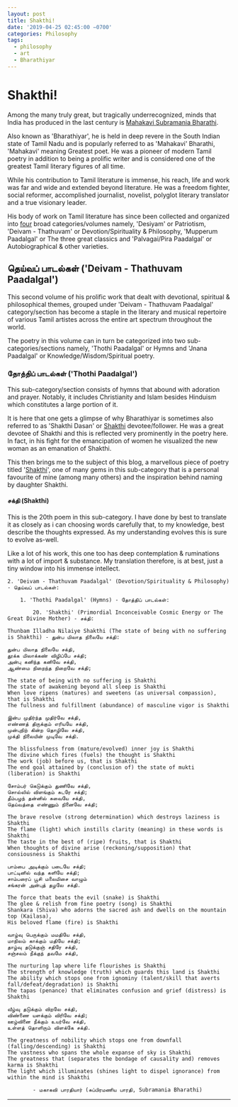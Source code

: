```yaml
---
layout: post
title: Shakthi!
date: '2019-04-25 02:45:00 −0700'
categories: Philosophy
tags:
  - philosophy
  - art
  - Bharathiyar
---
```


# Shakthi!

Among the many truly great, but tragically underrecognized, minds that India has produced in the last century is [Mahakavi Subramania Bharathi](https://en.wikipedia.org/wiki/Subramania_Bharati).

Also known as &apos;Bharathiyar&apos;, he is held in deep revere in the South Indian state of Tamil Nadu and is popularly referred to as &apos;Mahakavi&apos; Bharathi, &apos;Mahakavi&apos; meaning Greatest poet. He was a pioneer of modern Tamil poetry in addition to being a prolific writer and is considered one of the greatest Tamil literary figures of all time.

While his contribution to Tamil literature is immense, his reach, life and work was far and wide and extended beyond literature. He was a freedom fighter, social reformer, accomplished journalist, novelist, polyglot literary translator and a true visionary leader.

His body of work on Tamil literature has since been collected and organized into [four](http://www.lakshmansruthi.com/tamilbooks/bharathiar/) broad categories/volumes namely, &apos;Desiyam&apos; or Patriotism, &apos;Deivam - Thathuvam&apos; or Devotion/Spirituality & Philosophy, &apos;Mupperum Paadalgal&apos; or The three great classics and &apos;Palvagai/Pira Paadalgal&apos; or Autobiographical & other varieties.

##  தெய்வப் பாடல்கள் (&apos;Deivam - Thathuvam Paadalgal&apos;)

This second volume of his prolific work that dealt with devotional, spiritual & philosophical themes, grouped under &apos;Deivam - Thathuvam Paadalgal&apos; category/section has become a staple in the literary and musical repertoire of various Tamil artistes across the entire art spectrum throughout the world.

The poetry in this volume can in turn be categorized into two sub-categories/sections namely, &apos;Thothi Paadalgal&apos; or Hymns and &apos;Jnana Paadalgal&apos; or Knowledge/Wisdom/Spiritual poetry.

###  தோத்திப் பாடல்கள் (&apos;Thothi Paadalgal&apos;)

This sub-category/section consists of hymns that abound with adoration and prayer. Notably, it includes Christianity and Islam besides Hinduism which constitutes a large portion of it. 

It is here that one gets a glimpse of why Bharathiyar is sometimes also referred to as &apos;Shakthi Dasan&apos; or [Shakthi](https://en.wikipedia.org/wiki/Shakti) devotee/follower. He was a great devotee of Shakthi and this is reflected very prominently in the poetry here. In fact, in his fight for the emancipation of women he visualized the new woman as an emanation of Shakthi.

This then brings me to the subject of this blog, a marvellous piece of poetry titled &apos;[Shakthi](https://ta.wikisource.org/wiki/பாரதியாரின்_தெய்வப்பாடல்கள்/20._சக்தி)&apos;, one of many gems in this sub-category that is a personal favourite of mine (among many others) and the inspiration behind naming by daughter Shakthi.

####  சக்தி (Shakthi)

This is the 20th poem in this sub-category. I have done by best to translate it as closely as i can choosing words carefully that, to my knowledge, best describe the thoughts expressed. As my understanding evolves this is sure to evolve as-well.

Like a lot of his work, this one too has deep contemplation & ruminations with a lot of import & substance. My translation therefore, is at best, just a tiny window into his immense intellect.

```
2. 'Deivam - Thathuvam Paadalgal' (Devotion/Spirituality & Philosophy) - தெய்வப் பாடல்கள்: 

	1. 'Thothi Paadalgal' (Hymns) - தோத்திப் பாடல்கள்:

		20. 'Shakthi' (Primordial Inconceivable Cosmic Energy or The Great Divine Mother) - சக்தி:

Thunbam Illadha Nilaiye Shakthi (The state of being with no suffering is Shakthi) - துன்ப மிலாத நிலையே சக்தி:

துன்ப மிலாத நிலையே சக்தி,
தூக்க மிலாக்கண் விழிப்பே சக்தி;
அன்பு கனிந்த கனிவே சக்தி,
ஆண்மை நிறைந்த நிறைவே சக்தி;

The state of being with no suffering is Shakthi
The state of awakening beyond all sleep is Shakthi
When love ripens (matures) and sweetens (as universal compassion), that is Shakthi
The fullness and fulfillment (abundance) of masculine vigor is Shakthi

இன்ப முதிர்ந்த முதிர்வே சக்தி,
எண்ணத் திருக்கும் எரியயே சக்தி,
முன்புநிற் கின்ற தொழிலே சக்தி,
முக்தி நிலையின் முடிவே சக்தி.

The blissfulness from (mature/evolved) inner joy is Shakthi
The divine which fires (fuels) the thought is Shakthi
The work (job) before us, that is Shakthi
The end goal attained by (conclusion of) the state of mukti (liberation) is Shakthi

சோம்பர் கெடுக்கும் துணிவே சக்தி,
சொல்லில் விளங்கும் சுடரே சக்தி;
தீம்பழந் தன்னில் சுவையே சக்தி,
தெய்வத்தை எண்ணும் நினைவே சக்தி;

The brave resolve (strong determination) which destroys laziness is Shakthi
The flame (light) which instills clarity (meaning) in these words is Shakthi
The taste in the best of (ripe) fruits, that is Shakthi
When thoughts of divine arise (reckoning/supposition) that consiousness is Shakthi

பாம்பை அடிக்கும் படையே சக்தி;
பாட்டினில் வந்த களியே சக்தி;
சாம்பரைப் பூசி மலைமிசை வாழும்
சங்கரன் அன்புத் தழலே சக்தி.

The force that beats the evil (snake) is Shakthi
The glee & relish from fine poetry (song) is Shakthi
Shankara (Shiva) who adorns the sacred ash and dwells on the mountain top (Kailasa),
His beloved flame (fire) is Shakthi

வாழ்வு பெருக்கும் மமதியே சக்தி,
மாநிலம் காக்கும் மதியே சக்தி;
தாழ்வு தடுக்குஞ் சதிரே சக்தி,
சஞ்சலம் நீக்குந் தவமே சக்தி,

The nurturing lap where life flourishes is Shakthi
The strength of knowledge (truth) which guards this land is Shakthi
The ability which stops one from ignominy (talent/skill that averts fall/defeat/degradation) is Shakthi
The tapas (penance) that eliminates confusion and grief (distress) is Shakthi

வீழ்வு தடுக்கும் விறலே சக்தி,
விண்ணை யளக்கும் விரிவே சக்தி;
ஊழ்வினை நீக்கும் உயர்வே சக்தி,
உள்ளத் தொளிரும் விளக்கே சக்தி.

The greatness of nobility which stops one from downfall (falling/descending) is Shakthi
The vastness who spans the whole expanse of sky is Shakthi
The greatness that (separates the bondage of causality and) removes karma is Shakthi
The light which illuminates (shines light to dispel ignorance) from within the mind is Shakthi

		- மகாகவி பாரதியார் (சுப்பிரமணிய பாரதி, Subramania Bharathi)
```

---
